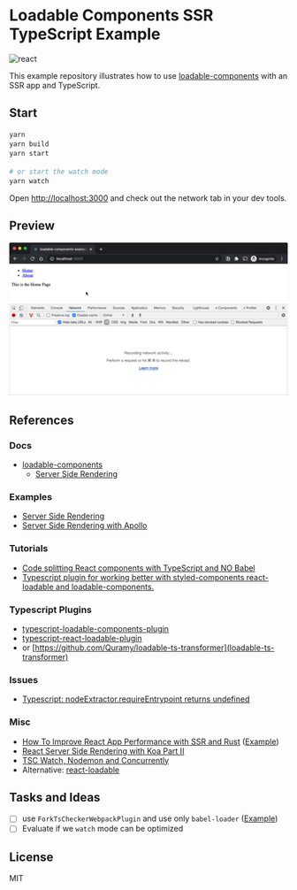 # Loadable Components SSR TypeScript Example

![react](https://img.shields.io/badge/react-built%20with%20typescript-informational.svg?logo=react&logoWidth=20)

This example repository illustrates how to use [loadable-components][2] with an
SSR app and TypeScript.

## Start

```bash
yarn
yarn build
yarn start

# or start the watch mode
yarn watch
```

Open <http://localhost:3000> and check out the network tab in your dev tools.

## Preview

![loadable-components-with-ssr-preview](./assets/preview.gif)

## References

### Docs

- [loadable-components][2]
  - [Server Side Rendering](https://loadable-components.com/docs/server-side-rendering/)

### Examples

- [Server Side Rendering](https://github.com/gregberge/loadable-components/blob/8d29fef8f02e5b0cdd4a1add3399e48089a7b97a/examples/server-side-rendering)
- [Server Side Rendering with Apollo](https://github.com/gregberge/loadable-components/issues/282#issuecomment-491978634)

### Tutorials

- [Code splitting React components with TypeScript and NO Babel](https://blog.logrocket.com/code-splitting-react-components-with-typescript-and-no-babel/)
- [Typescript plugin for working better with styled-components react-loadable and loadable-components.](https://medium.com/@joking.young/three-typescript-plugins-for-working-better-with-styled-components-react-loadable-9ae00fba5656)

### Typescript Plugins

- [typescript-loadable-components-plugin](https://github.com/acrazing/typescript-loadable-components-plugin)
- [typescript-react-loadable-plugin](https://github.com/acrazing/typescript-react-loadable-plugin)
- or
  [https://github.com/Quramy/loadable-ts-transformer](loadable-ts-transformer)

### Issues

- [Typescript: nodeExtractor.requireEntrypoint returns undefined](https://github.com/gregberge/loadable-components/issues/620)

### Misc

- [How To Improve React App Performance with SSR and Rust](https://pagespeed.green/blog/how-to-improve-react-app-performance-with-ssr-and-rust-part-i-ssr)
  ([Example](https://github.com/pagespeed-green/react-ssr))
- [React Server Side Rendering with Koa Part II](https://blog.lovemily.me/react-server-side-rendering-with-koa-part-2/)
- [TSC Watch, Nodemon and Concurrently](https://sbcode.net/tssock/tsc-w-nodemon-conc/)
- Alternative: [react-loadable](https://github.com/jamiebuilds/react-loadable)

## Tasks and Ideas

- [ ] use `ForkTsCheckerWebpackPlugin` and use only `babel-loader`
      ([Example][1])
- [ ] Evaluate if we `watch` mode can be optimized

## License

MIT

[1]: https://github.com/hiroppy/ssr-sample/blob/master/webpack.config.js#L35
[2]: https://github.com/gregberge/loadable-components
